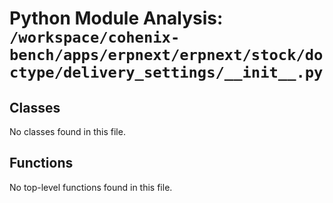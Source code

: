 # Python Module Analysis: `/workspace/cohenix-bench/apps/erpnext/erpnext/stock/doctype/delivery_settings/__init__.py`

## Classes

No classes found in this file.


## Functions

No top-level functions found in this file.
